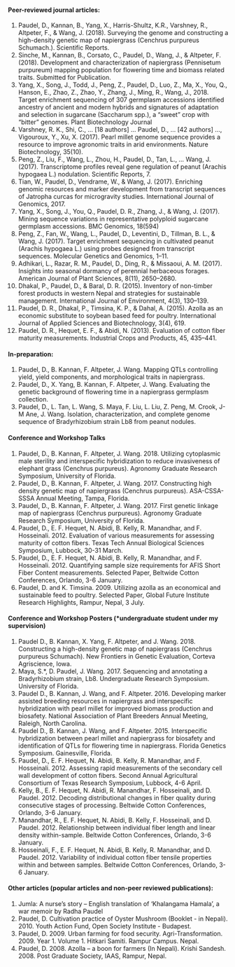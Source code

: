 #### Peer-reviewed journal articles:
1.	Paudel, D., Kannan, B., Yang, X., Harris-Shultz, K.R., Varshney, R., Altpeter, F., & Wang, J. (2018). Surveying the genome and constructing a high-density genetic map of napiergrass (Cenchrus purpureus Schumach.). Scientific Reports.
2.	Sinche, M., Kannan, B., Corsato, C., Paudel, D., Wang, J., & Altpeter, F. (2018). Development and characterization of napiergrass (Pennisetum purpureum) mapping population for flowering time and biomass related traits. Submitted for Publication.
3.	Yang, X., Song, J., Todd, J., Peng, Z., Paudel, D., Luo, Z., Ma, X., You, Q., Hanson, E., Zhao, Z., Zhao, Y., Zhang, J., Ming, R., Wang, J., 2018. Target enrichment sequencing of 307 germplasm accessions identified ancestry of ancient and modern hybrids and signatures of adaptation and selection in sugarcane (Saccharum spp.), a “sweet” crop with “bitter” genomes. Plant Biotechnology Journal
4.	Varshney, R. K., Shi, C., ... [18 authors] ... Paudel, D., ... [42 authors] ..., Vigouroux, Y., Xu, X. (2017). Pearl millet genome sequence provides a resource to improve agronomic traits in arid environments. Nature Biotechnology, 35(10).
5.	Peng, Z., Liu, F., Wang, L., Zhou, H., Paudel, D., Tan, L., … Wang, J. (2017). Transcriptome profiles reveal gene regulation of peanut (Arachis hypogaea L.) nodulation. Scientific Reports, 7. 
6.	Tian, W., Paudel, D., Vendrame, W., & Wang, J. (2017). Enriching genomic resources and marker development from transcript sequences of Jatropha curcas for microgravity studies. International Journal of Genomics, 2017. 
7.	Yang, X., Song, J., You, Q., Paudel, D. R., Zhang, J., & Wang, J. (2017). Mining sequence variations in representative polyploid sugarcane germplasm accessions. BMC Genomics, 18(594)
8.	Peng, Z., Fan, W., Wang, L., Paudel, D., Leventini, D., Tillman, B. L., & Wang, J. (2017). Target enrichment sequencing in cultivated peanut (Arachis hypogaea L.) using probes designed from transcript sequences. Molecular Genetics and Genomics, 1–11. 
9.	Adhikari, L., Razar, R. M., Paudel, D., Ding, R., & Missaoui, A. M. (2017). Insights into seasonal dormancy of perennial herbaceous forages. American Journal of Plant Sciences, 8(11), 2650–2680. 
10.	Dhakal, P., Paudel, D., & Baral, D. R. (2015). Inventory of non-timber forest products in western Nepal and strategies for sustainable management. International Journal of Environment, 4(3), 130–139. 
11.	Paudel, D. R., Dhakal, P., Timsina, K. P., & Dahal, A. (2015). Azolla as an economic substitute to soybean based feed for poultry. International Journal of Applied Sciences and Biotechnology, 3(4), 619.
12.	Paudel, D. R., Hequet, E. F., & Abidi, N. (2013). Evaluation of cotton fiber maturity measurements. Industrial Crops and Products, 45, 435–441.



#### In-preparation:
1.	Paudel, D., B. Kannan, F. Altpeter, J. Wang. Mapping QTLs controlling yield, yield components, and morphological traits in napiergrass. 
2.	Paudel, D., X. Yang, B. Kannan, F. Altpeter, J. Wang. Evaluating the genetic background of flowering time in a napiergrass germplasm collection.
3.	Paudel, D., L. Tan, L. Wang, S. Maya, F. Liu, L. Liu, Z. Peng, M. Crook, J-M Ane, J. Wang.  Isolation, characterization, and complete genome sequence of Bradyrhizobium strain Lb8 from peanut nodules.



#### Conference and Workshop Talks
1.	Paudel, D., B. Kannan, F. Altpeter, J. Wang. 2018. Utilizing cytoplasmic male sterility and interspecific hybridization to reduce invasiveness of elephant grass (Cenchrus purpureus). Agronomy Graduate Research Symposium, University of Florida.
2.	Paudel, D., B. Kannan, F. Altpeter, J. Wang. 2017. Constructing high density genetic map of napiergrass (Cenchrus purpureus). ASA-CSSA-SSSA Annual Meeting, Tampa, Florida.
3.	Paudel, D., B. Kannan, F. Altpeter, J. Wang. 2017. First genetic linkage map of napiergrass (Cenchrus purpureus). Agronomy Graduate Research Symposium, University of Florida.
4.	Paudel, D., E. F. Hequet, N. Abidi, B. Kelly, R. Manandhar, and F. Hosseinali. 2012. Evaluation of various measurements for assessing maturity of cotton fibers. Texas Tech Annual Biological Sciences Symposium, Lubbock, 30-31 March.
5.	Paudel, D., E. F. Hequet, N. Abidi, B. Kelly, R. Manandhar, and F. Hosseinali. 2012. Quantifying sample size requirements for AFIS Short Fiber Content measurements. Selected Paper, Beltwide Cotton Conferences, Orlando, 3-6 January.
6.	Paudel, D. and K. Timsina. 2009. Utilizing azolla as an economical and sustainable feed to poultry. Selected Paper, Global Future Institute Research Highlights, Rampur, Nepal, 3 July. 



#### Conference and Workshop Posters (*undergraduate student under my supervision)
1.	Paudel D., B. Kannan, X. Yang, F. Altpeter, and J. Wang. 2018. Constructing a high-density genetic map of napiergrass (Cenchrus purpureus Schumach). New Frontiers in Genetic Evaluation, Corteva Agriscience, Iowa.
2.	Maya, S.*, D. Paudel, J. Wang. 2017. Sequencing and annotating a Bradyrhizobium strain, Lb8. Undergraduate Research Symposium. University of Florida.
3.	Paudel D., B. Kannan, J. Wang, and F. Altpeter. 2016. Developing marker assisted breeding resources in napiergrass and interspecific hybridization with pearl millet for improved biomass production and biosafety. National Association of Plant Breeders Annual Meeting, Raleigh, North Carolina.
4.	Paudel D., B. Kannan, J. Wang, and F. Altpeter. 2015. Interspecific hybridization between pearl millet and napiergrass for biosafety and identification of QTLs for flowering time in napiergrass. Florida Genetics Symposium. Gainesville, Florida.
5.	Paudel, D., E. F. Hequet, N. Abidi, B. Kelly, R. Manandhar, and F. Hosseinali. 2012. Assessing rapid measurements of the secondary cell wall development of cotton fibers. Second Annual Agricultural Consortium of Texas Research Symposium, Lubbock, 4-6 April.
6.	Kelly, B., E. F. Hequet, N. Abidi, R. Manandhar, F. Hosseinali, and D. Paudel. 2012. Decoding distributional changes in fiber quality during consecutive stages of processing. Beltwide Cotton Conferences, Orlando, 3-6 January.
7.	Manandhar, R., E. F. Hequet, N. Abidi, B. Kelly, F. Hosseinali, and D. Paudel. 2012. Relationship between individual fiber length and linear density within-sample. Beltwide Cotton Conferences, Orlando, 3-6 January.
8.	Hosseinali, F., E. F. Hequet, N. Abidi, B. Kelly, R. Manandhar, and D. Paudel. 2012. Variability of individual cotton fiber tensile properties within and between samples. Beltwide Cotton Conferences, Orlando, 3-6 January.



#### Other articles (popular articles and non-peer reviewed publications):
1. Jumla: A nurse’s story – English translation of ‘Khalangama Hamala’, a war memoir by Radha Paudel
2. Paudel, D. Cultivation practice of Oyster Mushroom (Booklet - in Nepali). 2010. Youth Action Fund, Open Society Institute - Budapest.
3. Paudel, D. 2009. Urban farming for food security. Agri-Transformation. 2009. Year 1. Volume 1. Hitkari Samiti. Rampur Campus. Nepal.
4. Paudel, D. 2008. Azolla – a boon for farmers (In Nepali). Krishi Sandesh. 2008. Post Graduate Society, IAAS, Rampur, Nepal.

